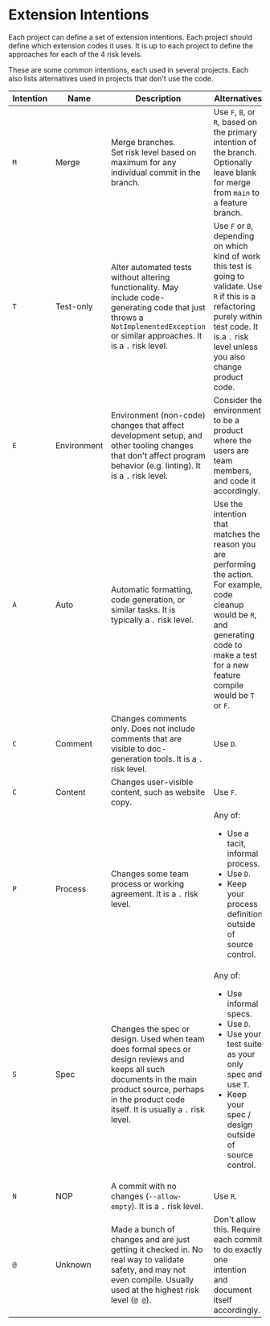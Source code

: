 # Extension Intentions

Each project can define a set of extension intentions. Each project should define which extension codes it uses. It is up to each project to define the approaches for each of the 4 risk levels.

These are some common intentions, each used in several projects. Each also lists alternatives used in projects that don't use the code.

| Intention | Name | Description | Alternatives |
| --- | --- | --- | --- |
| `M` | Merge | Merge branches.<br>Set risk level based on maximum for any individual commit in the branch. | Use `F`, `B`, or `R`, based on the primary intention of the branch. Optionally leave blank for merge from `main` to a feature branch. |
| `T` | Test-only | Alter automated tests without altering functionality. May include code-generating code that just throws a `NotImplementedException` or similar approaches. It is a `.` risk level.| Use `F` or `B`, depending on which kind of work this test is going to validate. Use `R` if this is a refactoring purely within test code. It is a `.` risk level unless you also change product code. |
| `E` | Environment | Environment (non-code) changes that affect development setup, and other tooling changes that don't affect program behavior (e.g. linting). It is a `.` risk level.| Consider the environment to be a product where the users are team members, and code it accordingly. |
| `A` | Auto | Automatic formatting, code generation, or similar tasks. It is typically a `.` risk level.| Use the intention that matches the reason you are performing the action. For example, code cleanup would be `R`, and generating code to make a test for a new feature compile would be `T` or `F`. |
| `C` | Comment | Changes comments only. Does not include comments that are visible to doc-generation tools. It is a `.` risk level.| Use `D`. |
| `C` | Content | Changes user-visible content, such as website copy. | Use `F`. |
| `P` | Process | Changes some team process or working agreement. It is a `.` risk level.| Any of: <ul><li>Use a tacit, informal process.</li><li>Use `D`.</li><li>Keep your process definition outside of source control.</li></ul> |
| `S` | Spec | Changes the spec or design. Used when team does formal specs or design reviews and keeps all such documents in the main product source, perhaps in the product code itself. It is usually a `.` risk level.| Any of: <ul><li>Use informal specs.</li><li>Use `D`.</li><li>Use your test suite as your only spec and use `T`.</li><li>Keep your spec / design outside of source control.</li></ul> |
| `N` | NOP | A commit with no changes (`--allow-empty`). It is a `.` risk level.| Use `R`. |
| `@` | Unknown | Made a bunch of changes and are just getting it checked in. No real way to validate safety, and may not even compile. Usually used at the highest risk level (`@ @`). | Don't allow this. Require each commit to do exactly one intention and document itself accordingly. |
